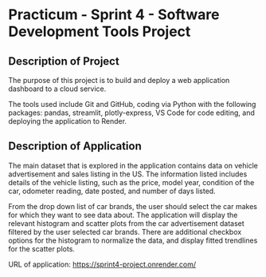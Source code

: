 # Practicum - Sprint 4 - Software Development Tools Project

## Description of Project
The purpose of this project is to build and deploy a web application dashboard to a cloud service. 

The tools used include Git and GitHub, coding via Python with the following packages: pandas, streamlit, plotly-express, VS Code for code editing, and deploying the application to Render.

## Description of Application
The main dataset that is explored in the application contains data on vehicle advertisement and sales listing in the US. The information listed includes details of the vehicle listing, such as the price, model year, condition of the car, odometer reading, date posted, and number of days listed. 

From the drop down list of car brands, the user should select the car makes for which they want to see data about. The application will display the relevant histogram and scatter plots from the car advertisement dataset filtered by the user selected car brands. There are additional checkbox options for the histogram to normalize the data, and display fitted trendlines for the scatter plots.

URL of application: https://sprint4-project.onrender.com/
